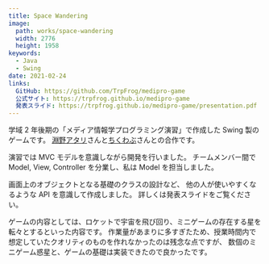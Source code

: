 ```yaml
---
title: Space Wandering
image: 
  path: works/space-wandering
  width: 2776
  height: 1958
keywords:
  - Java
  - Swing
date: 2021-02-24
links:
  GitHub: https://github.com/TrpFrog/medipro-game
  公式サイト: https://trpfrog.github.io/medipro-game
  発表スライド: https://trpfrog.github.io/medipro-game/presentation.pdf
---
```


学域 2 年後期の「メディア情報学プログラミング演習」で作成した Swing 製のゲームです。
[淵野アタリ](https://hutinoatari.dev)さんと[ちくわぶ](https://prgckwb.github.io)さんとの合作です。

演習では MVC モデルを意識しながら開発を行いました。
チームメンバー間で Model, View, Controller を分業し、私は Model を担当しました。

画面上のオブジェクトとなる基礎のクラスの設計など、
他の人が使いやすくなるような API を意識して作成しました。
詳しくは発表スライドをご覧ください。

ゲームの内容としては、ロケットで宇宙を飛び回り、ミニゲームの存在する星を転々とするといった内容です。
作業量があまりに多すぎたため、授業時間内で想定していたクオリティのものを作れなかったのは残念な点ですが、
数個のミニゲーム惑星と、ゲームの基礎は実装できたので良かったです。

